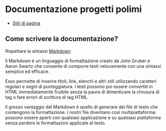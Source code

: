 # Documentazione progetti polimi

* [Stili di pagina](https://github.com/p-web-dev/polimi-doc/blob/master/Stili%20di%20pagina.md)

## Come scrivere la documentazione?
Rispettare la sintassi [Markdown](https://github.com/adam-p/markdown-here/wiki/Markdown-Cheatsheet) 

Il Markdown è un linguaggio di formattazione creato da John Gruber e Aaron Swartz che consente di comporre testi velocemente con una sintassi semplice ed efficace.

Esso permette di inserire titoli, link, elenchi e altri stili utilizzando caratteri regolari e segni di punteggiatura.
I testi possono poi essere convertiti in HTML immediatamente fruibile senza la paura di dimenticare la chiusura di tag o fare errori di scrittura di tag HTML.


Il grosso vantaggio del Markdown è quello di generare dei file di testo che contengono la formattazione.
I nostri file diventano così multipiattaforma: possono essere aperti con qualsiasi applicazione e su qualsiasi piattaforma senza perdere le formattazioni applicate al testo.



